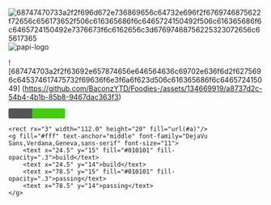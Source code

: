![68747470733a2f2f696d672e736869656c64732e696f2f6769746875622f72656c656173652f506c616365686f6c6465724150492f506c616365686f6c6465724150492e7376673f6c6162656c3d67697468756225323072656c65617365](https://github.com/BaconzYTD/Foodies-/assets/134669919/fc1fa419-0cd2-47e8-989d-94a4bc3799f5)![papi-logo](https://github.com/BaconzYTD/Foodies-/assets/134669919/c0a16e8c-eac8-4133-8b35-d046a411bf23)


![687474703a2f2f63692e657874656e646564636c69702e636f6d2f6275696c645374617475732f69636f6e3f6a6f623d506c616365686f6c646572415049] 
                         (https://github.com/BaconzYTD/Foodies-/assets/134669919/a8737d2c-54b4-4b1b-85b8-9467dac363f3)
<?xml version="1.0" encoding="UTF-8"?>
<svg xmlns="http://www.w3.org/2000/svg" width="112.0" height="20">
    <linearGradient id="a" x2="0" y2="100%">
        <stop offset="0" stop-color="#bbb" stop-opacity=".1"/>
        <stop offset="1" stop-opacity=".1"/>
    </linearGradient>
    <rect rx="3" width="112.0" height="20" fill="#555"/>
    <rect rx="0" x="47.0" width="4" height="20" fill="#44cc11"/>
    <rect rx="3" x="47.0" width="65.0" height="20" fill="#44cc11"/>
    
    <rect rx="3" width="112.0" height="20" fill="url(#a)"/>
    <g fill="#fff" text-anchor="middle" font-family="DejaVu Sans,Verdana,Geneva,sans-serif" font-size="11">
        <text x="24.5" y="15" fill="#010101" fill-opacity=".3">build</text>
        <text x="24.5" y="14">build</text>
        <text x="78.5" y="15" fill="#010101" fill-opacity=".3">passing</text>
        <text x="78.5" y="14">passing</text>
    </g>
</svg>
